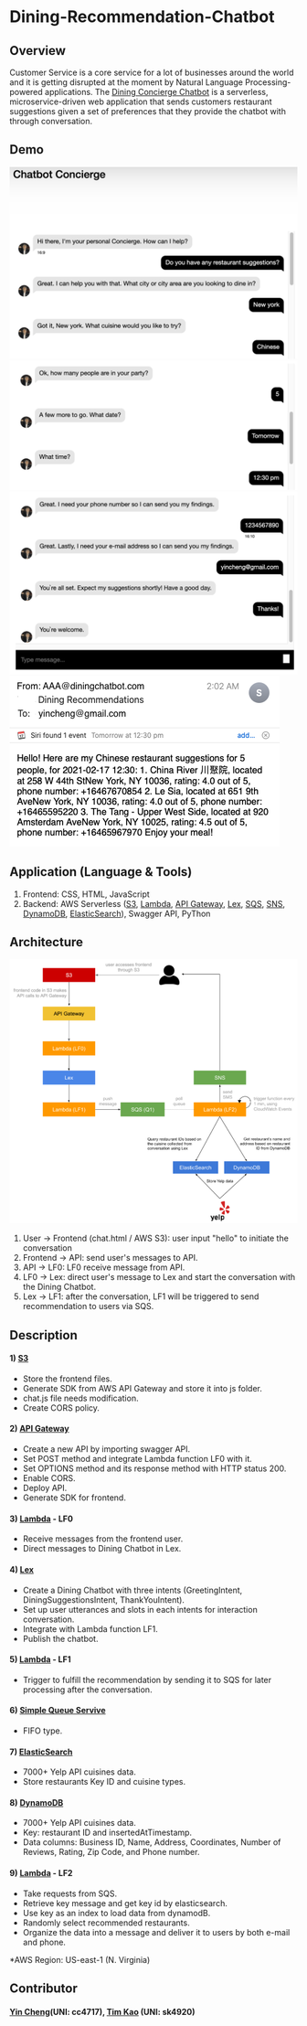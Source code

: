 # Dining-Recommendation-Chatbot #

## Overview ##
Customer Service is a core service for a lot of businesses around the world and it is getting disrupted at the moment by Natural Language Processing-powered applications. The [Dining Concierge Chatbot](https://cloud-assignment1-bucket.s3.amazonaws.com/chat.html) is a serverless, microservice-driven web application that sends customers restaurant suggestions given a set of preferences that they provide the chatbot with through conversation. 

## Demo ##
![image](https://github.com/jyincheng/Dining-Recommendation-Chatbot/blob/main/demo_1.png)
![image](https://github.com/jyincheng/Dining-Recommendation-Chatbot/blob/main/demo_2.png)
![image](https://github.com/jyincheng/Dining-Recommendation-Chatbot/blob/main/demo_3.png)
![image](https://github.com/jyincheng/Dining-Recommendation-Chatbot/blob/main/demo_4.png)

## Application (Language & Tools) ##
1) Frontend: CSS, HTML, JavaScript
2) Backend: AWS Serverless ([S3](https://aws.amazon.com/s3/), [Lambda](https://aws.amazon.com/lambda/), [API Gateway](https://aws.amazon.com/apigateway/), [Lex](https://aws.amazon.com/lex/), [SQS](https://aws.amazon.com/sqs/), [SNS](https://aws.amazon.com/sns/), [DynamoDB](https://aws.amazon.com/dynamodb/), [ElasticSearch](https://aws.amazon.com/es/)), Swagger API, PyThon


## Architecture ##
![image](https://github.com/jyincheng/Dining-Recommendation-Chatbot/blob/main/architecture.png)
1) User -> Frontend (chat.html / AWS S3): user input "hello" to initiate the conversation
2) Frontend -> API: send user's messages to API.
3) API -> LF0: LF0 receive message from API.
4) LF0 -> Lex: direct user's message to Lex and start the conversation with the Dining Chatbot.
5) Lex -> LF1: after the conversation, LF1 will be triggered to send recommendation to users via SQS.


## Description ##
#### 1) [S3](https://aws.amazon.com/s3/)
- Store the frontend files.
- Generate SDK from AWS API Gateway and store it into js folder.
- chat.js file needs modification.
- Create CORS policy.

#### 2) [API Gateway](https://aws.amazon.com/apigateway/)
- Create a new API by importing swagger API.
- Set POST method and integrate Lambda function LF0 with it.
- Set OPTIONS method and its response method with HTTP status 200.
- Enable CORS.
- Deploy API.
- Generate SDK for frontend.

#### 3) [Lambda](https://aws.amazon.com/lambda/) - LF0
- Receive messages from the frontend user.
- Direct messages to Dining Chatbot in Lex.

#### 4) [Lex](https://aws.amazon.com/lex/)
- Create a Dining Chatbot with three intents (GreetingIntent, DiningSuggestionsIntent, ThankYouIntent).
- Set up user utterances and slots in each intents for interaction conversation. 
- Integrate with Lambda function LF1.
- Publish the chatbot.

#### 5) [Lambda](https://aws.amazon.com/lambda/) - LF1
- Trigger to fulfill the recommendation by sending it to SQS for later processing after the conversation.

#### 6) [Simple Queue Servive](https://console.aws.amazon.com/sqs/v2/home)
- FIFO type.

#### 7) [ElasticSearch](https://console.aws.amazon.com/es/home)
- 7000+ Yelp API cuisines data.
- Store restaurants Key ID and cuisine types.

#### 8) [DynamoDB](https://console.aws.amazon.com/dynamodb/home?region=us-east-1)
- 7000+ Yelp API cuisines data.
- Key: restaurant ID and insertedAtTimestamp.
- Data columns: Business ID, Name, Address, Coordinates, Number of Reviews, Rating, Zip Code, and Phone number.

#### 9) [Lambda](https://aws.amazon.com/lambda/) - LF2
- Take requests from SQS.
- Retrieve key message and get key id by elasticsearch.
- Use key as an index to load data from dynamodB.
- Randomly select recommended restaurants.
- Organize the data into a message and deliver it to users by both e-mail and phone.



*AWS Region: US-east-1 (N. Virginia)


## Contributor ##
#### [Yin Cheng](https://github.com/jyincheng)(UNI: cc4717), [Tim Kao](https://github.com/tim-kao?fbclid=IwAR0lWAvmWe03EtuderoHdKEpYYG8pnl2ca1bN1b5DBfEMP-wFv4kQupl-Jg) (UNI: sk4920)
